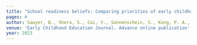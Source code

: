 ```yaml
---
title: "School readiness beliefs: Comparing priorities of early childhood teachers and immigrant Latine and Chinese Parents"
pages: #
author: Sawyer, B., Shera, S., Cai, Y., Sonnenschein, S., Kong, P. A., Gerson, C. Zhang, X., & Yu, X.
venue: 'Early Childhood Education Journal. Advance online publication'
year: 2023
---
```


